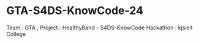 # GTA-S4DS-KnowCode-24
Team : GTA , Project : HealthyBand  - S4DS-KnowCode Hackathon : kjsieit College
